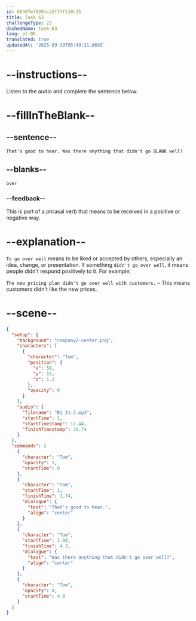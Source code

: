 ```yaml
---
id: 68307e70201ca2f37f518c25
title: Task 63
challengeType: 22
dashedName: task-63
lang: pt-BR
translated: true
updatedAt: '2025-09-29T05:49:21.069Z'
---
```


<!-- (Audio) Tom: That's good to hear. Was there anything that didn't go over well? -->

# --instructions--

Listen to the audio and complete the sentence below.

# --fillInTheBlank--

## --sentence--

`That's good to hear. Was there anything that didn't go BLANK well?`

## --blanks--

`over`

### --feedback--

This is part of a phrasal verb that means to be received in a positive or negative way.

# --explanation--

`To go over well` means to be liked or accepted by others, especially an idea, change, or presentation. If something `didn't go over well`, it means people didn't respond positively to it. For example:

`The new pricing plan didn't go over well with customers.` – This means customers didn't like the new prices.

# --scene--

```json
{
  "setup": {
    "background": "company2-center.png",
    "characters": [
      {
        "character": "Tom",
        "position": {
          "x": 50,
          "y": 15,
          "z": 1.2
        },
        "opacity": 0
      }
    ],
    "audio": {
      "filename": "B1_21-2.mp3",
      "startTime": 1,
      "startTimestamp": 17.44,
      "finishTimestamp": 20.74
    }
  },
  "commands": [
    {
      "character": "Tom",
      "opacity": 1,
      "startTime": 0
    },
    {
      "character": "Tom",
      "startTime": 1,
      "finishTime": 1.74,
      "dialogue": {
        "text": "That's good to hear.",
        "align": "center"
      }
    },
    {
      "character": "Tom",
      "startTime": 1.98,
      "finishTime": 4.3,
      "dialogue": {
        "text": "Was there anything that didn't go over well?",
        "align": "center"
      }
    },
    {
      "character": "Tom",
      "opacity": 0,
      "startTime": 4.8
    }
  ]
}
```
